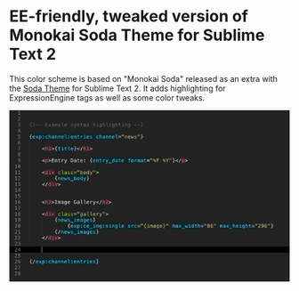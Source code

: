 # EE-friendly, tweaked version of Monokai Soda Theme for Sublime Text 2

This color scheme is based on "Monokai Soda" released as an extra with the [Soda Theme](https://github.com/buymeasoda/soda-theme) for Sublime Text 2. It adds highlighting for ExpressionEngine tags as well as some color tweaks.

![Screenshot](screenshots/screenshot_1.png?v3)
